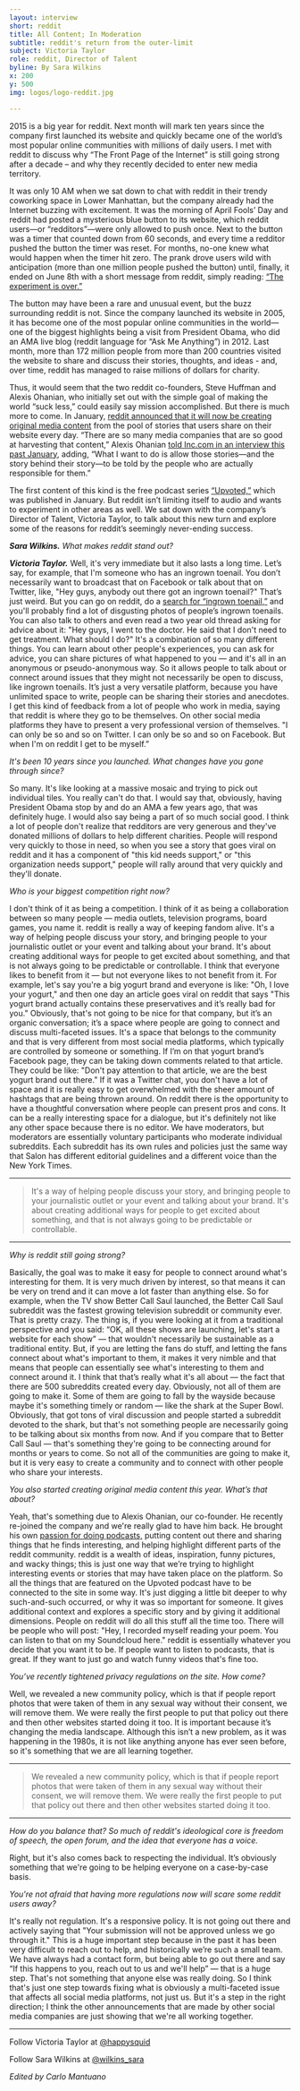 ```yaml
---
layout: interview
short: reddit
title: All Content; In Moderation
subtitle: reddit's return from the outer-limit
subject: Victoria Taylor
role: reddit, Director of Talent 
byline: By Sara Wilkins
x: 200
y: 500
img: logos/logo-reddit.jpg

---
```


<p class="dek">2015 is a big year for reddit. Next month will mark ten years since the company first launched its website and quickly became one of the world’s most popular online communities with millions of daily users. I met with reddit to discuss why “The Front Page of the Internet” is still going strong after a decade – and why they recently decided to enter new media territory.</p>

It was only 10 AM when we sat down to chat with reddit in their trendy coworking space in Lower Manhattan, but the company already had the Internet buzzing with excitement. It was the morning of April Fools’ Day and reddit had posted a mysterious blue button to its website, which reddit users—or “redditors”—were only allowed to push once. Next to the button was a timer that counted down from 60 seconds, and every time a redditor pushed the button the timer was reset. For months, no-one knew what would happen when the timer hit zero. The prank drove users wild with anticipation (more than one million people pushed the button) until, finally, it ended on June 8th with a short message from reddit, simply reading: [“The experiment is over.”]("http://www.theguardian.com/technology/2015/jun/08/reddits-mysterious-button-experiment-is-over")
   
The button may have been a rare and unusual event, but the buzz surrounding reddit is not. Since the company launched its website in 2005, it has become one of the most popular online communities in the world—one of the biggest highlights being a visit from President Obama, who did an AMA live blog (reddit language for “Ask Me Anything”) in 2012. Last month, more than 172 million people from more than 200 countries visited the website to share and discuss their stories, thoughts, and ideas - and, over time, reddit has managed to raise millions of dollars for charity.

Thus, it would seem that the two reddit co-founders, Steve Huffman and Alexis Ohanian, who initially set out with the simple goal of making the world “suck less,” could easily say mission accomplished. But there is much more to come. In January, [reddit announced that it will now be creating original media content]("http://www.redditblog.com/2015/01/upvoted-reddit-podcast-for-all-stories.html") from the pool of stories that users share on their website every day. “There are so many media companies that are so good at harvesting that content,” Alexis Ohanian [told Inc.com in an interview this past January]("http://www.inc.com/christine-lagorio/reddit-podcast-new-era.html"), adding, “What I want to do is allow those stories—and the story behind their story—to be told by the people who are actually responsible for them.”
   
The first content of this kind is the free podcast series [“Upvoted,”](https://itunes.apple.com/us/podcast/upvoted-by-reddit/id954162809?mt=2) which was published in January. But reddit isn’t limiting itself to audio and wants to experiment in other areas as well. We sat down with the company’s Director of Talent, Victoria Taylor, to talk about this new turn and explore some of the reasons for reddit’s seemingly never-ending success.
   
***Sara Wilkins.*** _What makes reddit stand out?_

***Victoria Taylor.*** Well, it's very immediate but it also lasts a long time. Let’s say, for example, that I'm someone who has an ingrown toenail. You don’t necessarily want to broadcast that on Facebook or talk about that on Twitter, like, "Hey guys, anybody out there got an ingrown toenail?" That’s just weird. But you can go on reddit, do a [search for “ingrown toenail,”](http://www.reddit.com/search?q=ingrown+toenail&sort=relevance&t=all) and you'll probably find a lot of disgusting photos of people’s ingrown toenails. You can also talk to others and even read a two year old thread asking for advice about it: "Hey guys, I went to the doctor. He said that I don't need to get treatment. What should I do?" It's a combination of so many different things. You can learn about other people's experiences, you can ask for advice, you can share pictures of what happened to you — and it's all in an anonymous or pseudo-anonymous way. So it allows people to talk about or connect around issues that they might not necessarily be open to discuss, like ingrown toenails. It’s just a very versatile platform, because you have unlimited space to write, people can be sharing their stories and anecdotes. I get this kind of  feedback from a lot of people who work in media, saying that reddit is where they go to be themselves. On other social media platforms they have to present a very professional version of themselves. "I can only be so and so on Twitter. I can only be so and so on Facebook. But when I'm on reddit I get to be myself.”
   
_It's been 10 years since you launched. What changes have you gone through since?_
  
So many. It's like looking at a massive mosaic and trying to pick out individual tiles. You really can't do that. I would say that, obviously, having President Obama stop by and do an AMA a few years ago, that was definitely huge. I would also say being a part of so much social good. I think a lot of people don't realize that redditors are very generous and they've donated millions of dollars to help different charities. People will respond very quickly to those in need, so when you see a story that goes viral on reddit and it has a component of "this kid needs support," or "this organization needs support," people will rally around that very quickly and they'll donate. 
   
_Who is your biggest competition right now?_
  
I don't think of it as being a competition. I think of it as being a collaboration between so many people — media outlets, television programs, board games, you name it. reddit is really a way of keeping fandom alive. It's a way of helping people discuss your story, and bringing people to your journalistic outlet or your event and talking about your brand. It's about creating additional ways for people to get excited about something, and that is not always going to be predictable or controllable. I think that everyone likes to benefit from it — but not everyone likes to not benefit from it. For example, let's say you're a big yogurt brand and everyone is like: "Oh, I love your yogurt," and then one day an article goes viral on reddit that says "This yogurt brand actually contains these preservatives and it’s really bad for you." Obviously, that's not going to be nice for that company, but it’s an organic conversation; it’s a space where people are going to connect and discuss multi-faceted issues. It's a space that belongs to the community and that is very different from most social media platforms, which typically are controlled by someone or something. If I’m on that yogurt brand’s Facebook page, they can be taking down comments related to that article. They could be like: "Don't pay attention to that article, we are the best yogurt brand out there." If it was a Twitter chat, you don't have a lot of space and it is really easy to get overwhelmed with the sheer amount of hashtags that are being thrown around. On reddit there is the opportunity to have a thoughtful conversation where people can present pros and cons. It can be a really interesting space for a dialogue, but it's definitely not like any other space because there is no editor. We have moderators, but moderators are essentially voluntary participants who moderate individual subreddits. Each subreddit has its own rules and policies just the same way that Salon has different editorial guidelines and a different voice than the New York Times.
   
---

> It's a way of helping people discuss your story, and bringing people
> to your journalistic outlet or your event and talking about your brand. 
> It's about creating additional ways for people to get excited about 
> something, and that is not always going to be predictable or controllable.

---

_Why is reddit still going strong?_
  
Basically, the goal was to make it easy for people to connect around what's interesting for them. It is very much driven by interest, so that means it can be very on trend and it can move a lot faster than anything else. So for example, when the TV show Better Call Saul launched, the Better Call Saul subreddit was the fastest growing television subreddit or community ever. That is pretty crazy. The thing is, if you were looking at it from a traditional perspective and you said: “OK, all these shows are launching, let's start a website for each show” — that wouldn't necessarily be sustainable as a traditional entity. But, if you are letting the fans do stuff, and letting the fans connect about what's important to them, it makes it very nimble and that means that people can essentially see what's interesting to them and connect around it. I think that that’s really what it's all about — the fact that there are 500 subreddits created every day. Obviously, not all of them are going to make it. Some of them are going to fall by the wayside because maybe it's something timely or random — like the shark at the Super Bowl. Obviously, that got tons of viral discussion and people started a subreddit devoted to the shark, but that's not something people are necessarily going to be talking about six months from now. And if you compare that to Better Call Saul — that's something they're going to be connecting around for months or years to come. So not all of the communities are going to make it, but it is very easy to create a community and to connect with other people who share your interests.
   
_You also started creating original media content this year. What’s that about?_
  
Yeah, that's something due to Alexis Ohanian, our co-founder. He recently re-joined the company and we're really glad to have him back. He brought his own [passion for doing podcasts,]("http://www.nyrdradio.com/") putting content out there and sharing things that he finds interesting, and helping highlight different parts of the reddit community. reddit is a wealth of ideas, inspiration, funny pictures, and wacky things; this is just one way that we’re trying to highlight interesting events or stories that may have taken place on the platform. So all the things that are featured on the Upvoted podcast have to be connected to the site in some way. It's just digging a little bit deeper to why such-and-such occurred, or why it was so important for someone. It gives additional context and explores a specific story and by giving it additional dimensions. People on reddit will do all this stuff all the time too. There will be people who will post: "Hey, I recorded myself reading your poem. You can listen to that on my Soundcloud here." reddit is essentially whatever you decide that you want it to be. If people want to listen to podcasts, that is great. If they want to just go and watch funny videos that's fine too.
   
_You’ve recently tightened privacy regulations on the site. How come?_
  
Well, we revealed a new community policy, which is that if people report photos that were taken of them in any sexual way without their consent, we will remove them. We were really the first people to put that policy out there and then other websites started doing it too. It is important because it’s changing the media landscape. Although this isn’t a new problem, as it was happening in the 1980s, it is not like anything anyone has ever seen before, so it's something that we are all learning together.
   
---

> We revealed a new community policy, which is that if people report 
> photos that were taken of them in any sexual way without their consent, 
> we will remove them. We were really the first people to put that policy 
> out there and then other websites started doing it too.

---

_How do you balance that? So much of reddit's ideological core is freedom of speech, the open forum, and the idea that everyone has a voice._
  
Right, but it's also comes back to respecting the individual. It’s obviously something that we're going to be helping everyone on a case-by-case basis.  
   
_You're not afraid that having more regulations now will scare some reddit users away?_
  
It's really not regulation. It's a responsive policy. It is not going out there and actively saying that "Your submission will not be approved unless we go through it." This is a huge important step because in the past it has been very difficult to reach out to help, and historically we’re such a small team. We have always had a contact form, but being able to go out there and say “If this happens to you, reach out to us and we'll help” — that is a huge step. That's not something that anyone else was really doing. So I think that's just one step towards fixing what is obviously a multi-faceted issue that affects all social media platforms, not just us. But it's a step in the right direction; I think the other announcements that are made by other social media companies are just showing that we're all working together.

---

Follow Victoria Taylor at [@happysquid](https://twitter.com/happysquid)

Follow Sara Wilkins at [@wilkins_sara](https://twitter.com/wilkins_sara)

<em>Edited by Carlo Mantuano</em>
